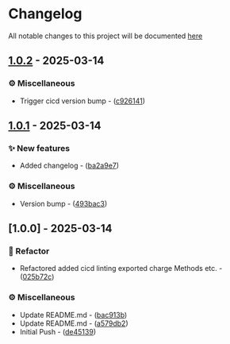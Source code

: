 # Changelog

All notable changes to this project will be documented [here](https://github.com/mr-pmillz/dauthi/blob/main/CHANGELOG.md?ref_type=heads)

## [1.0.2](https://github.com/mr-pmillz/dauthi/compare/v1.0.1...v1.0.2) - 2025-03-14

### ⚙️  Miscellaneous

- Trigger cicd version bump - ([c926141](https://github.com/mr-pmillz/dauthi/commit/c926141cf81d72a009547f02d5cdd7b42b6fd069))

## [1.0.1](https://github.com/mr-pmillz/dauthi/compare/v1.0.0...v1.0.1) - 2025-03-14

### ✨ New features

- Added changelog - ([ba2a9e7](https://github.com/mr-pmillz/dauthi/commit/ba2a9e7f5d17bf4b0de4ec96fef82c87ce6c62f2))

### ⚙️  Miscellaneous

- Version bump - ([493bac3](https://github.com/mr-pmillz/dauthi/commit/493bac31c773b36afd58ed9b2a05949c22383bf3))

## [1.0.0] - 2025-03-14

### 🚜 Refactor

- Refactored added cicd linting exported charge Methods etc. - ([025b72c](https://github.com/mr-pmillz/dauthi/commit/025b72c411059f6ddd2feb3068599aa697454994))

### ⚙️  Miscellaneous

- Update README.md - ([bac913b](https://github.com/mr-pmillz/dauthi/commit/bac913b2edc9bc8ff79fa3bf12c1cb4747cb2938))
- Update README.md - ([a579db2](https://github.com/mr-pmillz/dauthi/commit/a579db27d9e8a904823760e5a390fbc7f16d252d))
- Initial Push - ([de45139](https://github.com/mr-pmillz/dauthi/commit/de4513952b3afa02465979d9cfe35fee06510d1c))

<!-- generated by git-cliff -->
